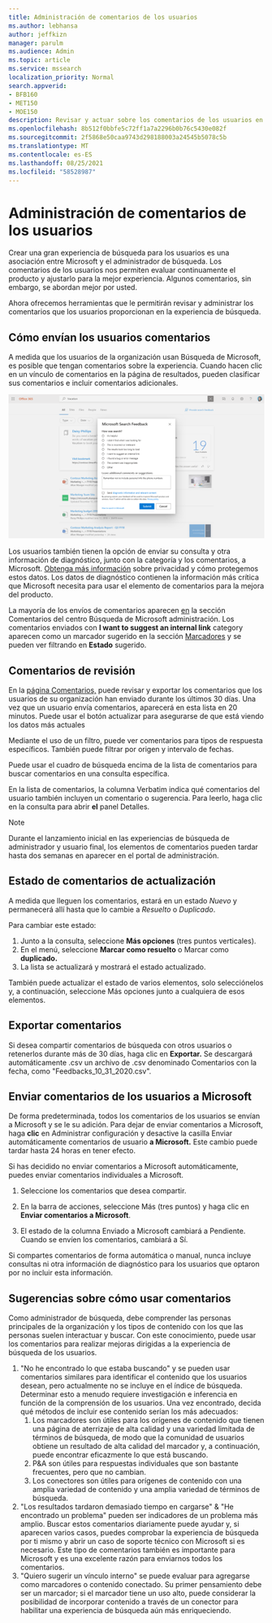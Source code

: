 ```yaml
---
title: Administración de comentarios de los usuarios
ms.author: lebhansa
author: jeffkizn
manager: parulm
ms.audience: Admin
ms.topic: article
ms.service: mssearch
localization_priority: Normal
search.appverid:
- BFB160
- MET150
- MOE150
description: Revisar y actuar sobre los comentarios de los usuarios en Búsqueda de Microsoft
ms.openlocfilehash: 8b512f0bbfe5c72ff1a7a2296b0b76c5430e082f
ms.sourcegitcommit: 2f5868e50caa9743d298188003a24545b5078c5b
ms.translationtype: MT
ms.contentlocale: es-ES
ms.lasthandoff: 08/25/2021
ms.locfileid: "58528987"
---
```

# <a name="managing-user-feedback"></a>Administración de comentarios de los usuarios

Crear una gran experiencia de búsqueda para los usuarios es una asociación entre Microsoft y el administrador de búsqueda. Los comentarios de los usuarios nos permiten evaluar continuamente el producto y ajustarlo para la mejor experiencia. Algunos comentarios, sin embargo, se abordan mejor por usted.

Ahora ofrecemos herramientas que le permitirán revisar y administrar los comentarios que los usuarios proporcionan en la experiencia de búsqueda.

## <a name="how-users-submit-feedback"></a>Cómo envían los usuarios comentarios

A medida que los usuarios de la organización usan Búsqueda de Microsoft, es posible que tengan comentarios sobre la experiencia. Cuando hacen clic en un vínculo de comentarios en la página de resultados, pueden clasificar sus comentarios e incluir comentarios adicionales.

![Formulario de comentarios globales.](media/feedback/feedback-global-dialog.png)

Los usuarios también tienen la opción de enviar su consulta y otra información de diagnóstico, junto con la categoría y los comentarios, a Microsoft. [Obtenga más información](https://privacy.microsoft.com/en-US/privacystatement) sobre privacidad y cómo protegemos estos datos. Los datos de diagnóstico contienen la información más crítica que Microsoft necesita para usar el elemento de comentarios para la mejora del producto.

La mayoría de los envíos de comentarios aparecen [en](https://admin.microsoft.com/Adminportal/Home#/MicrosoftSearch/feedback) la sección Comentarios del centro Búsqueda de Microsoft administración. Los comentarios enviados con **I want to suggest an internal link** category aparecen como un marcador sugerido en la sección [Marcadores](https://admin-ignite.microsoft.com/Adminportal/Home#/MicrosoftSearch/bookmarks) y se pueden ver filtrando en **Estado** sugerido.

## <a name="review-feedback"></a>Comentarios de revisión

En la [página Comentarios,](https://admin.microsoft.com/Adminportal/Home#/MicrosoftSearch/feedback) puede revisar y exportar los comentarios que los usuarios de su organización han enviado durante los últimos 30 días. Una vez que un usuario envía comentarios, aparecerá en esta lista en 20 minutos. Puede usar el botón actualizar para asegurarse de que está viendo los datos más actuales

Mediante el uso de un filtro, puede ver comentarios para tipos de respuesta específicos. También puede filtrar por origen y intervalo de fechas.

Puede usar el cuadro de búsqueda encima de la lista de comentarios para buscar comentarios en una consulta específica.

En la lista de comentarios, la columna Verbatim indica qué comentarios del usuario también incluyen un comentario o sugerencia. Para leerlo, haga clic en la consulta para abrir **el** panel Detalles.

>[!NOTE]
>Durante el lanzamiento inicial en las experiencias de búsqueda de administrador y usuario final, los elementos de comentarios pueden tardar hasta dos semanas en aparecer en el portal de administración.

## <a name="update-feedback-state"></a>Estado de comentarios de actualización

A medida que lleguen los comentarios, estará en un estado *Nuevo* y permanecerá allí hasta que lo cambie a *Resuelto* o *Duplicado*.

Para cambiar este estado:

1. Junto a la consulta, seleccione **Más opciones** (tres puntos verticales).
1. En el menú, seleccione **Marcar como resuelto** o Marcar como **duplicado.**
1. La lista se actualizará y mostrará el estado actualizado.

También puede actualizar el estado de varios elementos, solo selecciónelos y, a continuación, seleccione Más opciones junto a cualquiera de esos elementos.

## <a name="export-feedback"></a>Exportar comentarios

Si desea compartir comentarios de búsqueda con otros usuarios o retenerlos durante más de 30 días, haga clic en **Exportar.** Se descargará automáticamente .csv un archivo de .csv denominado Comentarios con la fecha, como "Feedbacks_10_31_2020.csv".

## <a name="send-user-feedback-to-microsoft"></a>Enviar comentarios de los usuarios a Microsoft

De forma predeterminada, todos los comentarios de los usuarios se envían a Microsoft y se le su adición. Para dejar de enviar comentarios a Microsoft, haga **clic** en Administrar configuración y desactive la casilla Enviar automáticamente comentarios de usuario **a Microsoft.** Este cambio puede tardar hasta 24 horas en tener efecto.

Si has decidido no enviar comentarios a Microsoft automáticamente, puedes enviar comentarios individuales a Microsoft.

1. Seleccione los comentarios que desea compartir.
1. En la barra de acciones, seleccione Más (tres puntos) y haga clic en **Enviar comentarios a Microsoft**.

1. El estado de la columna Enviado a Microsoft cambiará a Pendiente. Cuando se envíen los comentarios, cambiará a Sí.

Si compartes comentarios de forma automática o manual, nunca incluye consultas ni otra información de diagnóstico para los usuarios que optaron por no incluir esta información.

## <a name="suggestions-on-how-to-use-feedback"></a>Sugerencias sobre cómo usar comentarios

Como administrador de búsqueda, debe comprender las personas principales de la organización y los tipos de contenido con los que las personas suelen interactuar y buscar. Con este conocimiento, puede usar los comentarios para realizar mejoras dirigidas a la experiencia de búsqueda de los usuarios.

1. "No he encontrado lo que estaba buscando" y se pueden usar comentarios similares para identificar el contenido que los usuarios desean, pero actualmente no se incluye en el índice de búsqueda. Determinar esto a menudo requiere investigación e inferencia en función de la comprensión de los usuarios. Una vez encontrado, decida qué métodos de incluir ese contenido serían los más adecuados:
    1. Los marcadores son útiles para los orígenes de contenido que tienen una página de aterrizaje de alta calidad y una variedad limitada de términos de búsqueda, de modo que la comunidad de usuarios obtiene un resultado de alta calidad del marcador y, a continuación, puede encontrar eficazmente lo que está buscando.
    1. P&A son útiles para respuestas individuales que son bastante frecuentes, pero que no cambian.
    1. Los conectores son útiles para orígenes de contenido con una amplia variedad de contenido y una amplia variedad de términos de búsqueda.
1. "Los resultados tardaron demasiado tiempo en cargarse" & "He encontrado un problema" pueden ser indicadores de un problema más amplio. Buscar estos comentarios diariamente puede ayudar y, si aparecen varios casos, puedes comprobar la experiencia de búsqueda por ti mismo y abrir un caso de soporte técnico con Microsoft si es necesario. Este tipo de comentarios también es importante para Microsoft y es una excelente razón para enviarnos todos los comentarios.
1. "Quiero sugerir un vínculo interno" se puede evaluar para agregarse como marcadores o contenido conectado. Su primer pensamiento debe ser un marcador; si el marcador tiene un uso alto, puede considerar la posibilidad de incorporar contenido a través de un conector para habilitar una experiencia de búsqueda aún más enriqueciendo.
